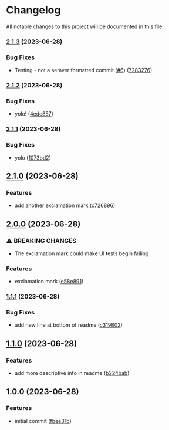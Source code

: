 # Changelog

All notable changes to this project will be documented in this file.

### [2.1.3](https://github.com/jacobscunn07/semantic-release-poc/compare/v2.1.2...v2.1.3) (2023-06-28)


### Bug Fixes

* Testing - not a semver formatted commit ([#6](https://github.com/jacobscunn07/semantic-release-poc/issues/6)) ([7283276](https://github.com/jacobscunn07/semantic-release-poc/commit/7283276676fa354af89018e7e20deee9c4384ae6))

### [2.1.2](https://github.com/jacobscunn07/semantic-release-poc/compare/v2.1.1...v2.1.2) (2023-06-28)


### Bug Fixes

* yolo! ([4edc857](https://github.com/jacobscunn07/semantic-release-poc/commit/4edc857e2ef1c94d9d63f1e2b4f7453b7a320c3e))

### [2.1.1](https://github.com/jacobscunn07/semantic-release-poc/compare/v2.1.0...v2.1.1) (2023-06-28)


### Bug Fixes

* yolo ([1073bd2](https://github.com/jacobscunn07/semantic-release-poc/commit/1073bd2b8eba04521ef8c8a784c73761d552c5ce))

## [2.1.0](https://github.com/jacobscunn07/semantic-release-poc/compare/v2.0.0...v2.1.0) (2023-06-28)


### Features

* add another exclamation mark ([c726896](https://github.com/jacobscunn07/semantic-release-poc/commit/c726896469fbe585b5f1a995d897d328ec84a172))

## [2.0.0](https://github.com/jacobscunn07/semantic-release-poc/compare/v1.1.1...v2.0.0) (2023-06-28)


### ⚠ BREAKING CHANGES

* The exclamation mark could make UI tests begin failing

### Features

* exclamation mark ([e58e891](https://github.com/jacobscunn07/semantic-release-poc/commit/e58e8917540ef38a23eebecfd44fdefd9a04d967))

### [1.1.1](https://github.com/jacobscunn07/semantic-release-poc/compare/v1.1.0...v1.1.1) (2023-06-28)


### Bug Fixes

* add new line at bottom of readme ([c319802](https://github.com/jacobscunn07/semantic-release-poc/commit/c3198023dc7e7100565f18558872cab9042f2bca))

## [1.1.0](https://github.com/jacobscunn07/semantic-release-poc/compare/v1.0.0...v1.1.0) (2023-06-28)


### Features

* add more descriptive info in readme ([b224bab](https://github.com/jacobscunn07/semantic-release-poc/commit/b224bab78dd75be36a748e535dfe46c505c2d90c))

## 1.0.0 (2023-06-28)


### Features

* initial commit ([fbee31b](https://github.com/jacobscunn07/semantic-release-poc/commit/fbee31b9bc1847daed80a233b7ebbba6d5f01eac))
